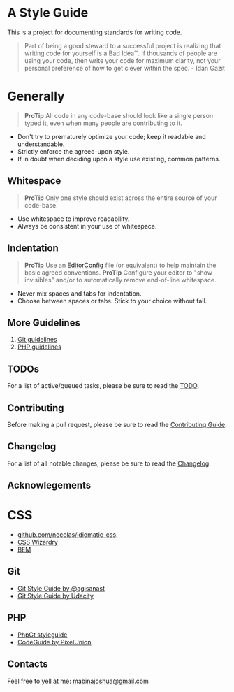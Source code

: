 # A Style Guide

This is a project for documenting standards for writing code.

> Part of being a good steward to a successful project is realizing that
> writing code for yourself is a Bad Idea™. If thousands of people are using
> your code, then write your code for maximum clarity, not your personal
> preference of how to get clever within the spec. - Idan Gazit

# Generally

> **ProTip** All code in any code-base should look like a single person typed it, even when many people are contributing to it.

- Don't try to prematurely optimize your code; keep it readable and understandable.
- Strictly enforce the agreed-upon style.
- If in doubt when deciding upon a style use existing, common patterns.


## Whitespace

> **ProTip** Only one style should exist across the entire source of your code-base.

- Use whitespace to improve readability.
- Always be consistent in your use of whitespace.

## Indentation

> **ProTip** Use an [EditorConfig](http://editorconfig.org/) file (or equivalent) to help maintain the basic agreed conventions.
> **ProTip** Configure your editor to "show invisibles" and/or to automatically remove end-of-line whitespace.

- Never mix spaces and tabs for indentation.
- Choose between spaces or tabs. Stick to your choice without fail.


## More Guidelines

1. [Git guidelines](docs/git.md)
2. [PHP guidelines](docs/php.md)

## TODOs

For a list of active/queued tasks, please be sure to read the [TODO](TODO.md).

## Contributing

Before making a pull request, please be sure to read the [Contributing Guide](CONTRIBUTING.md).

## Changelog

For a list of all notable changes, please be sure to read the [Changelog](CHANGELOG.md).

## Acknowlegements

# CSS
- [github.com/necolas/idiomatic-css](https://github.com/necolas/idiomatic-css).
- [CSS Wizardry](https://csswizardry.com)
- [BEM](http://getbem.com/introduction/)

## Git
- [Git Style Guide by @agisanast](https://github.com/agis-/git-style-guide)
- [Git Style Guide by Udacity](https://udacity.github.io/git-styleguide/)

## PHP
- [PhpGt styleguide](https://github.com/PhpGt/StyleGuide)
- [CodeGuide by PixelUnion](https://github.com/PixelUnion/code-guide)

## Contacts

Feel free to yell at me: mabinajoshua@gmail.com
